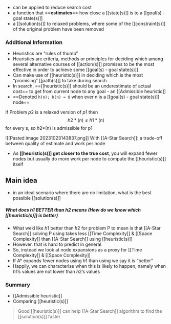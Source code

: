 - can be applied to reduce search cost
- a function that ==**estimates**== how close a [[state(s)]] is to a [[goal(s) - goal state(s)]]
- a [[solution(s)]] to relaxed problems, where some of the [[constraint(s)]] of the original problem have been removed

### Additional Information
- Heuristics are “rules of thumb”
- Heuristics are criteria, methods or principles for deciding which among several alternative courses of [[action(s)]] promises to be the most effective in order to achieve some [[goal(s) - goal state(s)]]
- Can make use of [[heuristic(s)]] in deciding which is the most “promising” [[path(s)]] to take during search
- In search, ==[[heuristic(s)]] should be an underestimate of actual cost== to get from current node to any goal - an [[Admissible heuristic]]
- ==Denoted `h(n); h(n) = 0` when ever n is a [[goal(s) - goal state(s)]] node==

If Problem $p2$ is a relaxed version of $p1$ then
$$ h2*(n) ≤ h1*(n) $$
for every s, so $h2$*(n) is admissible for p1

![[Pasted image 20231023143837.png]]
With [[A-Star Search]]: a trade-off between quality of estimate and work per node
- As **[[heuristic(s)]] get closer to the true cost**, you will expand fewer nodes but usually do more work per node to compute the [[heuristic(s)]] itself
## Main idea
- in an ideal scenario where there are no limitation, what is the best possible [[solution(s)]]
##### What does $h1$ BETTER than $h2$ means (How do we know which [[heuristic(s)]] is better)
- What we’d like $h1$ better than $h2$ for problem P to mean is that [[A-Star Search]] solving P using takes less [[Time Complexity]] & [[Space Complexity]] than [[A-Star Search]] using [[heuristic(s)]]
- However. that is hard to predict in general
- So, instead we look at node expansions as a proxy for [[Time Complexity]] & [[Space Complexity]]
- If A* expands fewer nodes using $h1$ than using we say it is “better”
- Happily, we can characterise when this is likely to happen, namely when $h1$’s values are not lower than $h2$’s values
### Summary
- [[Admissible heuristic]]
- Comparing [[heuristic(s)]]
> Good [[heuristic(s)]] can help [[A-Star Search]] algorithm to find the [[solution(s)]] faster